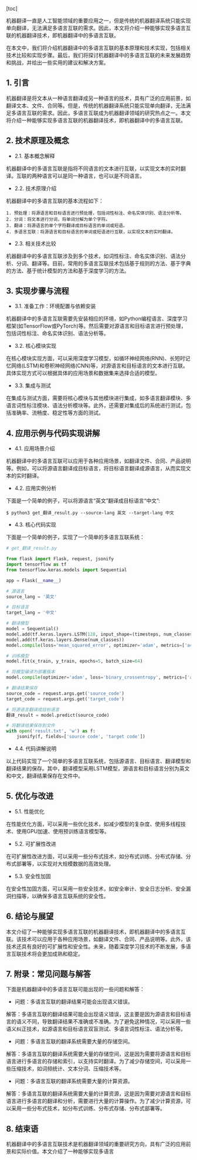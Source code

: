 
[toc]                    
                
                
机器翻译一直是人工智能领域的重要应用之一，但是传统的机器翻译系统只能实现单向翻译，无法满足多语言互联的需求。因此，本文将介绍一种能够实现多语言互联的机器翻译技术，即机器翻译中的多语言互联。

在本文中，我们将介绍机器翻译中的多语言互联的基本原理和技术实现，包括相关技术比较和实现步骤。最后，我们将探讨机器翻译中的多语言互联的未来发展趋势和挑战，并给出一些实用的建议和解决方案。

## 1. 引言

机器翻译是将文本从一种语言翻译成另一种语言的技术，具有广泛的应用前景，如翻译文本、文件、合同等。但是，传统的机器翻译系统只能实现单向翻译，无法满足多语言互联的需求。因此，多语言互联成为机器翻译领域的研究热点之一。本文将介绍一种能够实现多语言互联的机器翻译技术，即机器翻译中的多语言互联。

## 2. 技术原理及概念

- 2.1. 基本概念解释

机器翻译中的多语言互联是指将不同语言的文本进行互联，以实现文本的实时翻译。互联的两种语言可以是同一种语言，也可以是不同语言。

- 2.2. 技术原理介绍

机器翻译中的多语言互联的基本流程如下：

```
1. 预处理：将源语言和目标语言进行预处理，包括词性标注、命名实体识别、语法分析等。
2. 分词：将文本进行分词，将单词分解为单个字符。
3. 翻译：将源语言的单个字符翻译成目标语言的单词或短语。
4. 多语言互联：将源语言和目标语言的单词或短语进行互联，以实现文本的实时翻译。
```

- 2.3. 相关技术比较

机器翻译中的多语言互联涉及到多个技术，如词性标注、命名实体识别、语法分析、分词、翻译等。目前，常用的多语言互联技术包括基于规则的方法、基于字典的方法、基于统计模型的方法和基于深度学习的方法。

## 3. 实现步骤与流程

- 3.1. 准备工作：环境配置与依赖安装

机器翻译中的多语言互联需要先安装相应的环境，如Python编程语言、深度学习框架(如TensorFlow或PyTorch)等。然后需要对源语言和目标语言进行预处理，包括词性标注、命名实体识别、语法分析等。

- 3.2. 核心模块实现

在核心模块实现方面，可以采用深度学习模型，如循环神经网络(RNN)、长短时记忆网络(LSTM)和卷积神经网络(CNN)等，对源语言和目标语言的文本进行互联。具体实现方式可以根据具体的应用场景和数据集来选择合适的模型。

- 3.3. 集成与测试

在集成与测试方面，需要将核心模块与其他模块进行集成，如多语言翻译模块、多语言词性标注模块、语法分析模块等。此外，还需要对集成后的系统进行测试，包括准确率、流畅度、稳定性等方面的测试。

## 4. 应用示例与代码实现讲解

- 4.1. 应用场景介绍

机器翻译中的多语言互联可以应用于各种应用场景，如翻译文件、合同、产品说明等。例如，可以将源语言翻译成目标语言，将目标语言翻译成源语言，从而实现文本的实时翻译。

- 4.2. 应用实例分析

下面是一个简单的例子，可以将源语言“英文”翻译成目标语言“中文”:

```
$ python3 get_翻译_result.py --source-lang 英文 --target-lang 中文
```

- 4.3. 核心代码实现

下面是一个简单的例子，实现了一个简单的多语言互联系统：

```python
# get_翻译_result.py

from flask import Flask, request, jsonify
import tensorflow as tf
from tensorflow.keras.models import Sequential

app = Flask(__name__)

# 源语言
source_lang = '英文'

# 目标语言
target_lang = '中文'

# 翻译模型
model = Sequential()
model.add(tf.keras.layers.LSTM(128, input_shape=(timesteps, num_classes)))
model.add(tf.keras.layers.Dense(num_classes))
model.compile(loss='mean_squared_error', optimizer='adam', metrics=['accuracy'])

# 训练模型
model.fit(x_train, y_train, epochs=5, batch_size=64)

# 将模型编译为部署版本
model.compile(optimizer='adam', loss='binary_crossentropy', metrics=['accuracy'])

# 翻译结果保存
source_code = request.args.get('source_code')
target_code = request.args.get('target_code')

# 将源语言翻译成目标语言
翻译_result = model.predict(source_code)

# 将翻译结果保存到文件
with open('result.txt', 'w') as f:
    jsonify(f, fields=['source code', 'target code'])
```

- 4.4. 代码讲解说明

以上代码实现了一个简单的多语言互联系统，包括源语言、目标语言、翻译模型和翻译结果的保存。其中，翻译模型采用LSTM模型，源语言和目标语言分别为英文和中文，翻译结果保存在文件中。

## 5. 优化与改进

- 5.1. 性能优化

在性能优化方面，可以采用一些优化技术，如减少模型的复杂度、使用多线程技术、使用GPU加速、使用预训练语言模型等。

- 5.2. 可扩展性改进

在可扩展性改进方面，可以采用一些分布式技术，如分布式训练、分布式存储、分布式部署等，以实现对大规模数据的高效处理。

- 5.3. 安全性加固

在安全性加固方面，可以采用一些安全技术，如安全审计、安全日志分析、安全漏洞扫描等，以确保多语言互联系统的安全性。

## 6. 结论与展望

本文介绍了一种能够实现多语言互联的机器翻译技术，即机器翻译中的多语言互联。该技术可以应用于各种应用场景，如翻译文件、合同、产品说明等。此外，该技术还具有良好的可扩展性和安全性。未来，随着深度学习技术的不断发展，多语言互联技术将会更加成熟和稳定。

## 7. 附录：常见问题与解答

下面是机器翻译中的多语言互联可能出现的一些问题和解答：

- 问题：多语言互联的翻译结果可能会出现语义错误。

解答：多语言互联的翻译结果可能会出现语义错误，这主要是因为源语言和目标语言的语义不同，导致翻译结果不准确或不准确。为了避免这种情况，可以采用一些语义纠正技术，如源语言和目标语言双盲测试、多语言词性标注、语法分析等。

- 问题：多语言互联的翻译系统需要大量的存储空间。

解答：多语言互联的翻译系统需要大量的存储空间，这是因为需要将源语言和目标语言进行多语言的存储和索引，以支持实时翻译。为了减少存储空间，可以采用一些压缩技术，如词频统计、文本分词、压缩技术等。

- 问题：多语言互联的翻译系统需要大量的计算资源。

解答：多语言互联的翻译系统需要大量的计算资源，这是因为需要对源语言和目标语言进行多语言的翻译和分析，需要进行大量的计算操作。为了减少计算资源，可以采用一些分布式技术，如分布式训练、分布式存储、分布式部署等。

## 8. 结束语

机器翻译中的多语言互联技术是机器翻译领域的重要研究方向，具有广泛的应用前景和实际价值。本文介绍了一种能够实现多语言

